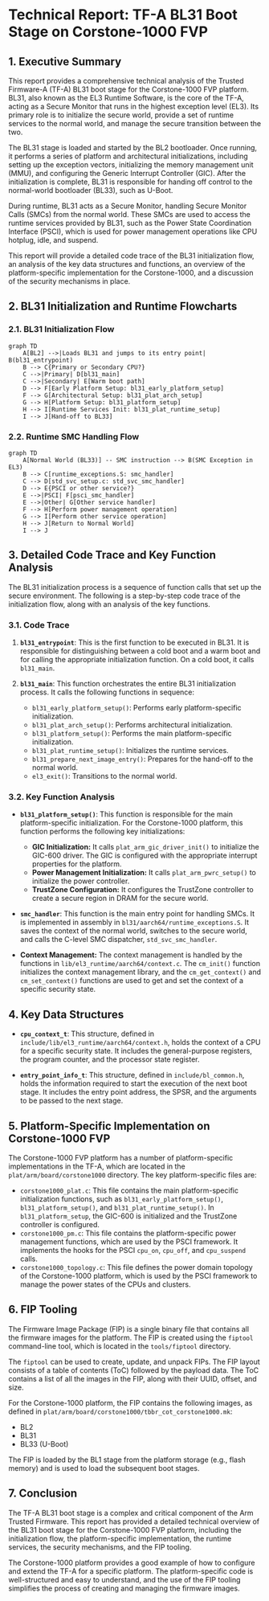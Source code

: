 # Technical Report: TF-A BL31 Boot Stage on Corstone-1000 FVP

## 1. Executive Summary

This report provides a comprehensive technical analysis of the Trusted Firmware-A (TF-A) BL31 boot stage for the Corstone-1000 FVP platform. BL31, also known as the EL3 Runtime Software, is the core of the TF-A, acting as a Secure Monitor that runs in the highest exception level (EL3). Its primary role is to initialize the secure world, provide a set of runtime services to the normal world, and manage the secure transition between the two.

The BL31 stage is loaded and started by the BL2 bootloader. Once running, it performs a series of platform and architectural initializations, including setting up the exception vectors, initializing the memory management unit (MMU), and configuring the Generic Interrupt Controller (GIC). After the initialization is complete, BL31 is responsible for handing off control to the normal-world bootloader (BL33), such as U-Boot.

During runtime, BL31 acts as a Secure Monitor, handling Secure Monitor Calls (SMCs) from the normal world. These SMCs are used to access the runtime services provided by BL31, such as the Power State Coordination Interface (PSCI), which is used for power management operations like CPU hotplug, idle, and suspend.

This report will provide a detailed code trace of the BL31 initialization flow, an analysis of the key data structures and functions, an overview of the platform-specific implementation for the Corstone-1000, and a discussion of the security mechanisms in place.

## 2. BL31 Initialization and Runtime Flowcharts

### 2.1. BL31 Initialization Flow

```mermaid
graph TD
    A[BL2] -->|Loads BL31 and jumps to its entry point| B(bl31_entrypoint)
    B --> C{Primary or Secondary CPU?}
    C -->|Primary| D[bl31_main]
    C -->|Secondary| E[Warm boot path]
    D --> F[Early Platform Setup: bl31_early_platform_setup]
    F --> G[Architectural Setup: bl31_plat_arch_setup]
    G --> H[Platform Setup: bl31_platform_setup]
    H --> I[Runtime Services Init: bl31_plat_runtime_setup]
    I --> J[Hand-off to BL33]
```

### 2.2. Runtime SMC Handling Flow

```mermaid
graph TD
    A[Normal World (BL33)] -- SMC instruction --> B(SMC Exception in EL3)
    B --> C[runtime_exceptions.S: smc_handler]
    C --> D[std_svc_setup.c: std_svc_smc_handler]
    D --> E{PSCI or other service?}
    E -->|PSCI| F[psci_smc_handler]
    E -->|Other| G[Other service handler]
    F --> H[Perform power management operation]
    G --> I[Perform other service operation]
    H --> J[Return to Normal World]
    I --> J
```

## 3. Detailed Code Trace and Key Function Analysis

The BL31 initialization process is a sequence of function calls that set up the secure environment. The following is a step-by-step code trace of the initialization flow, along with an analysis of the key functions.

### 3.1. Code Trace

1.  **`bl31_entrypoint`**: This is the first function to be executed in BL31. It is responsible for distinguishing between a cold boot and a warm boot and for calling the appropriate initialization function. On a cold boot, it calls `bl31_main`.

2.  **`bl31_main`**: This function orchestrates the entire BL31 initialization process. It calls the following functions in sequence:
    *   `bl31_early_platform_setup()`: Performs early platform-specific initialization.
    *   `bl31_plat_arch_setup()`: Performs architectural initialization.
    *   `bl31_platform_setup()`: Performs the main platform-specific initialization.
    *   `bl31_plat_runtime_setup()`: Initializes the runtime services.
    *   `bl31_prepare_next_image_entry()`: Prepares for the hand-off to the normal world.
    *   `el3_exit()`: Transitions to the normal world.

### 3.2. Key Function Analysis

*   **`bl31_platform_setup()`**: This function is responsible for the main platform-specific initialization. For the Corstone-1000 platform, this function performs the following key initializations:
    *   **GIC Initialization:** It calls `plat_arm_gic_driver_init()` to initialize the GIC-600 driver. The GIC is configured with the appropriate interrupt properties for the platform.
    *   **Power Management Initialization:** It calls `plat_arm_pwrc_setup()` to initialize the power controller.
    *   **TrustZone Configuration:** It configures the TrustZone controller to create a secure region in DRAM for the secure world.

*   **`smc_handler`**: This function is the main entry point for handling SMCs. It is implemented in assembly in `bl31/aarch64/runtime_exceptions.S`. It saves the context of the normal world, switches to the secure world, and calls the C-level SMC dispatcher, `std_svc_smc_handler`.

*   **Context Management:** The context management is handled by the functions in `lib/el3_runtime/aarch64/context.c`. The `cm_init()` function initializes the context management library, and the `cm_get_context()` and `cm_set_context()` functions are used to get and set the context of a specific security state.

## 4. Key Data Structures

*   **`cpu_context_t`**: This structure, defined in `include/lib/el3_runtime/aarch64/context.h`, holds the context of a CPU for a specific security state. It includes the general-purpose registers, the program counter, and the processor state register.

*   **`entry_point_info_t`**: This structure, defined in `include/bl_common.h`, holds the information required to start the execution of the next boot stage. It includes the entry point address, the SPSR, and the arguments to be passed to the next stage.

## 5. Platform-Specific Implementation on Corstone-1000 FVP

The Corstone-1000 FVP platform has a number of platform-specific implementations in the TF-A, which are located in the `plat/arm/board/corstone1000` directory. The key platform-specific files are:

*   `corstone1000_plat.c`: This file contains the main platform-specific initialization functions, such as `bl31_early_platform_setup()`, `bl31_platform_setup()`, and `bl31_plat_runtime_setup()`. In `bl31_platform_setup`, the GIC-600 is initialized and the TrustZone controller is configured.
*   `corstone1000_pm.c`: This file contains the platform-specific power management functions, which are used by the PSCI framework. It implements the hooks for the PSCI `cpu_on`, `cpu_off`, and `cpu_suspend` calls.
*   `corstone1000_topology.c`: This file defines the power domain topology of the Corstone-1000 platform, which is used by the PSCI framework to manage the power states of the CPUs and clusters.

## 6. FIP Tooling

The Firmware Image Package (FIP) is a single binary file that contains all the firmware images for the platform. The FIP is created using the `fiptool` command-line tool, which is located in the `tools/fiptool` directory.

The `fiptool` can be used to create, update, and unpack FIPs. The FIP layout consists of a table of contents (ToC) followed by the payload data. The ToC contains a list of all the images in the FIP, along with their UUID, offset, and size.

For the Corstone-1000 platform, the FIP contains the following images, as defined in `plat/arm/board/corstone1000/tbbr_cot_corstone1000.mk`:

*   BL2
*   BL31
*   BL33 (U-Boot)

The FIP is loaded by the BL1 stage from the platform storage (e.g., flash memory) and is used to load the subsequent boot stages.

## 7. Conclusion

The TF-A BL31 boot stage is a complex and critical component of the Arm Trusted Firmware. This report has provided a detailed technical overview of the BL31 boot stage for the Corstone-1000 FVP platform, including the initialization flow, the platform-specific implementation, the runtime services, the security mechanisms, and the FIP tooling.

The Corstone-1000 platform provides a good example of how to configure and extend the TF-A for a specific platform. The platform-specific code is well-structured and easy to understand, and the use of the FIP tooling simplifies the process of creating and managing the firmware images.
